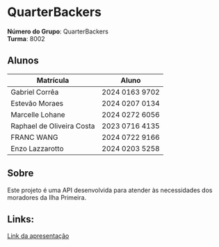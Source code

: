 # QuarterBackers

**Número do Grupo**: QuarterBackers<br>
**Turma**: 8002<br>

## Alunos
|Matrícula | Aluno |
| -- | -- |
| Gabriel Corrêa |  2024 0163 9702 |
| Estevão Moraes  |  2024 0207 0134 |
| Marcelle Lohane  |  2024 0272 6056 |
| Raphael de Oliveira Costa  |  2023 0716 4135 |
| FRANC WANG | 2024 0722 9166 |
| Enzo Lazzarotto | 2024 0203 5258 |

## Sobre
Este projeto é uma API desenvolvida para atender às necessidades dos moradores da Ilha Primeira.

## Links:
[Link da apresentação](https://www.canva.com/design/DAGpk6AqfS4/qNSaurpt0nUo_MOuInHIZw/view?utm_content=DAGpk6AqfS4&utm_campaign=designshare&utm_medium=link2&utm_source=uniquelinks&utlId=h741119d9c4)

